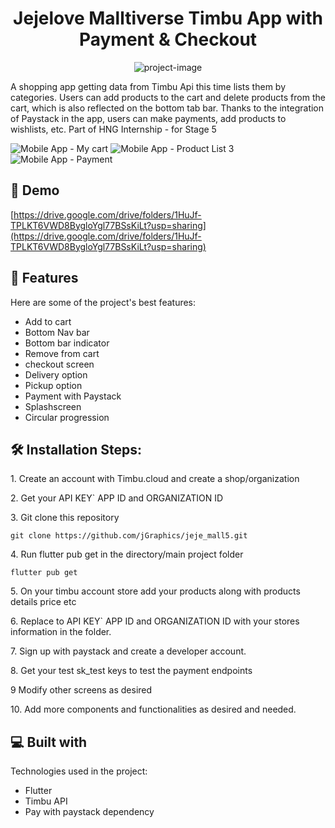 <h1 align="center" id="title">Jejelove Malltiverse Timbu App with Payment & Checkout</h1>

<p align="center"><img src="peggyroxy.me" alt="project-image"></p>

<p id="description">A shopping app getting data from Timbu Api this time lists them by categories. Users can add products to the cart and delete products from the cart, which is also reflected on the bottom tab bar. Thanks to the integration of Paystack in the app, users can make payments, add products to wishlists, etc.
Part of HNG Internship - for Stage 5 </p>

![Mobile App - My cart](https://github.com/user-attachments/assets/dba61c7e-572d-42fe-a441-964693a5ac81)
![Mobile App - Product List 3](https://github.com/user-attachments/assets/35a6e7b2-8bcf-4d8b-ab75-fe9b291eb6ec)
![Mobile App - Payment](https://github.com/user-attachments/assets/22598232-8b82-45ab-9c29-fcd97adceb6d)


<h2>🚀 Demo</h2>

[https://drive.google.com/drive/folders/1HuJf-TPLKT6VWD8BygloYgl77BSsKiLt?usp=sharing](https://drive.google.com/drive/folders/1HuJf-TPLKT6VWD8BygloYgl77BSsKiLt?usp=sharing)

  
  
<h2>🧐 Features</h2>

Here are some of the project's best features:

*   Add to cart
*   Bottom Nav bar
*   Bottom bar indicator
*   Remove from cart
*   checkout screen
*   Delivery option
*   Pickup option
*   Payment with Paystack
*   Splashscreen
*   Circular progression

  <h2>🛠️ Installation Steps:</h2>

<p>1. Create an account with Timbu.cloud and create a shop/organization</p>

<p>2. Get your API KEY` APP ID and ORGANIZATION ID</p>

<p>3. Git clone this repository</p>

```
git clone https://github.com/jGraphics/jeje_mall5.git
```

<p>4. Run flutter pub get in the directory/main project folder</p>

```
flutter pub get
```

<p>5. On your timbu account store add your products along with products details price etc</p>

<p>6. Replace to API KEY` APP ID and ORGANIZATION ID with your stores information in the folder.</p>

<p> 7. Sign up with paystack and create a developer account.</>
<p> 8. Get your test sk_test keys to test the payment endpoints </>

<p>9 Modify other screens as desired</p>

<p>10. Add more components and functionalities as desired and needed.</p>
  
<h2>💻 Built with</h2>

Technologies used in the project:

*   Flutter
*   Timbu API
*   Pay with paystack dependency
